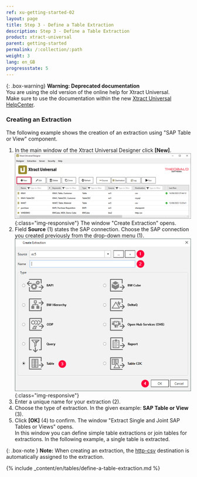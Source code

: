 ```yaml
---
ref: xu-getting-started-02
layout: page
title: Step 3 - Define a Table Extraction
description: Step 3 - Define a Table Extraction
product: xtract-universal
parent: getting-started
permalink: /:collection/:path
weight: 3
lang: en_GB
progressstate: 5
---
```


{: .box-warning}
**Warning: Deprecated documentation** <br>
You are using the old version of the online help for Xtract Universal.<br>
Make sure to use the documentation within the new [Xtract Universal HelpCenter](https://helpcenter.theobald-software.com/xtract-universal/documentation/introduction/).


### Creating an Extraction
The following example shows the creation of an extraction using "SAP Table or View" component.<br>
1. In the main window of the Xtract Universal Designer click **[New]**.  
![Create-New-Table-Extraction](/img/content/xu/xu-intro.png){:class="img-responsive"}
The window "Create Extraction" opens. <br>
2. Field **Source** (1) states the SAP connection. Choose the SAP connection you created previously from the drop-down menu (1). 
![Table_or_View](/img/content/table/table_new_extraction.png){:class="img-responsive"}
3. Enter a unique name for your extraction (2).
4. Choose the type of extraction. In the given example: **SAP Table or View** (3). <br>
5. Click **[OK]** (4) to confirm.
The window "Extract Single and Joint SAP Tables or Views" opens. <br>
In this window you can define simple table extractions or join tables for extractions. In the following example, a single table is extracted. <br>

{: .box-note }
**Note:** When creating an extraction, the [http-csv](../destinations/csv-via-http) destination is automatically assigned to the extraction. 

{% include _content/en/tables/define-a-table-extraction.md  %}
